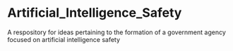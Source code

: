 # Artificial_Intelligence_Safety
A respository for ideas pertaining to the formation of a government agency focused on artificial intelligence safety
